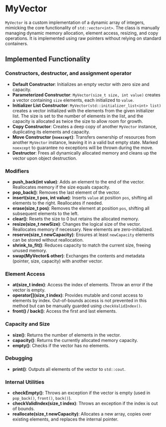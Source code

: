 # MyVector

`MyVector` is a custom implementation of a dynamic array of integers, mimicking the core functionality of `std::vector<int>`. The class is manually managing dynamic memory allocation, element access, resizing, and copy operations. It is implemented using raw pointers without relying on standard containers.

## Implemented Functionality

### Constructors, destructor, and assignment operator

- **Default Constructor**: Initializes an empty vector with zero size and capacity.
- **Parameterized Constructor**: `MyVector(size_t size, int value)` creates a vector containing `size` elements, each initialized to `value`.
- **Initializer List Constructor**: `MyVector(std::initializer_list<int> list)` creates a vector initialized with the elements from the given initializer list. The size is set to the number of elements in the list, and the capacity is allocated as twice the size to allow room for growth.
- **Copy Constructor**: Creates a deep copy of another `MyVector` instance, duplicating its elements and capacity.
- **Move Constructor (`noexcept`)**: Transfers ownership of resources from another `MyVector` instance, leaving it in a valid but empty state. Marked `noexcept` to guarantee no exceptions will be thrown during the move.
- **Destructor**: Frees all dynamically allocated memory and cleans up the vector upon object destruction.

### Modifiers

- **push_back(int value)**: Adds an element to the end of the vector. Reallocates memory if the size equals capacity.
- **pop_back()**: Removes the last element of the vector.
- **insert(size_t pos, int value)**: Inserts `value` at position `pos`, shifting all elements to the right. Reallocates if needed.
- **erase(size_t pos)**: Removes the element at position `pos`, shifting all subsequent elements to the left.
- **clear()**: Resets the size to 0 but retains the allocated memory.
- **resize(size_t newSize)**: Changes the logical size of the vector. Reallocates memory if necessary. New elements are zero-initialized.
- **reserve(size_t newCapacity)**: Ensures at least `newCapacity` elements can be stored without reallocation.
- **shrink_to_fit()**: Reduces capacity to match the current size, freeing unused memory.
- **swap(MyVector& other)**: Exchanges the contents and metadata (pointer, size, capacity) with another vector.

### Element Access

- **at(size_t index)**: Access the index of elements. Throw an error if the vector is empty.
- **operator[](size_t index)**: Provides mutable and const access to elements by index. Out-of-bounds access is not prevented in this method but can be manually guarded using `checkValidIndex()`.
- **front() / back()**: Access the first and last elements. 

### Capacity and Size

- **size()**: Returns the number of elements in the vector.
- **capacity()**: Returns the currently allocated memory capacity.
- **empty()**: Checks if the vector has no elements.

### Debugging

- **print()**: Outputs all elements of the vector to `std::cout`.

### Internal Utilities

- **checkEmpty()**: Throws an exception if the vector is empty (used in `pop_back()`, `front()`, `back()`).
- **checkValidIndex(size_t index)**: Throws an exception if the index is out of bounds.
- **reallocate(size_t newCapacity)**: Allocates a new array, copies over existing elements, and replaces the internal pointer.

